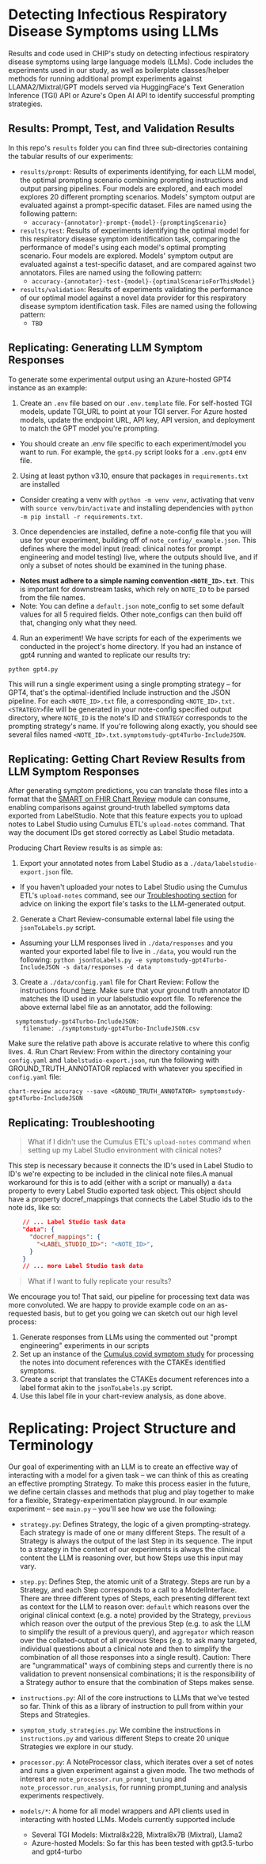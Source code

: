# Detecting Infectious Respiratory Disease Symptoms using LLMs

Results and code used in CHIP's study on detecting infectious respiratory disease symptoms using large language models (LLMs). Code includes the experiments used in our study, as well as boilerplate classes/helper methods for running additional prompt experiments against LLAMA2/Mixtral/GPT models served via HuggingFace's Text Generation Inference (TGI) API or Azure's Open AI API to identify successful prompting strategies.

## Results: Prompt, Test, and Validation Results

In this repo's `results` folder you can find three sub-directories containing the tabular results of our experiments: 
- `results/prompt`: Results of experiments identifying, for each LLM model, the optimal prompting scenario combining prompting instructions and output parsing pipelines. Four models are explored, and each model explores 20 different prompting scenarios. Models' symptom output are evaluated against a prompt-specific dataset. Files are named using the following pattern: 
  - `accuracy-{annotator}-prompt-{model}-{promptingScenario}`
- `results/test`: Results of experiments identifying the optimal model for this respiratory disease symptom identification task, comparing the performance of model's using each model's optimal prompting scenario. Four models are explored. Models' symptom output are evaluated against a test-specific dataset, and are compared against two annotators. Files are named using the following pattern: 
  - `accuracy-{annotator}-test-{model}-{optimalScenarioForThisModel}`
- `results/validation`: Results of experiments validating the performance of our optimal model against a novel data provider for this respiratory disease symptom identification task. Files are named using the following pattern: 
  - `TBD`

## Replicating: Generating LLM Symptom Responses

To generate some experimental output using an Azure-hosted GPT4 instance as an example:

1. Create an `.env` file based on our `.env.template` file. For self-hosted TGI models, update TGI_URL to point at your TGI server. For Azure hosted models, update the endpoint URL, API key, API version, and deployment to match the GPT model you're prompting. 
  - You should create an .env file specific to each experiment/model you want to run. For example, the `gpt4.py` script looks for a `.env.gpt4` env file.
2. Using at least python v3.10, ensure that packages in `requirements.txt` are installed 
  - Consider creating a venv with `python -m venv venv`, activating that venv with `source venv/bin/activate` and installing dependencies with `python -m pip install -r requirements.txt`.
3. Once dependencies are installed, define a note-config file that you will use for your experiment, building off of `note_config/_example.json`. This defines where the model input (read: clinical notes for prompt engineering and model testing) live, where the outputs should live, and if only a subset of notes should be examined in the tuning phase. 
  - **Notes must adhere to a simple naming convention `<NOTE_ID>.txt`**. This is important for downstream tasks, which rely on `NOTE_ID` to be parsed from the file names.
  - Note: You can define a `default.json` note_config to set some default values for all 5 required fields. Other note_configs can then build off that, changing only what they need.
4. Run an experiment! We have scripts for each of the experiments we conducted in the project's home directory. If you had an instance of gpt4 running and wanted to replicate our results try: 
```shell
python gpt4.py
```

This will run a single experiment using a single prompting strategy – for GPT4, that's the optimal-identified Include instruction and the JSON pipeline. For each `<NOTE_ID>.txt` file, a corresponding `<NOTE_ID>.txt.<STRATEGY>`file will be generated in your note-config specified output directory, where `NOTE_ID` is the note's ID and `STRATEGY` corresponds to the prompting strategy's name. If you're following along exactly, you should see several files named `<NOTE_ID>.txt.symptomstudy-gpt4Turbo-IncludeJSON`.

## Replicating: Getting Chart Review Results from LLM Symptom Responses

After generating symptom predictions, you can translate those files into a format that the [SMART on FHIR Chart Review](https://docs.smarthealthit.org/cumulus/chart-review/) module can consume, enabling comparisons against ground-truth labelled symptoms data exported from LabelStudio. Note that this feature expects you to upload notes to Label Studio using Cumulus ETL's `upload-notes` command. That way the document IDs get stored correctly as Label Studio metadata. 

Producing Chart Review results is as simple as: 
1. Export your annotated notes from Label Studio as a `./data/labelstudio-export.json` file.
  - If you haven't uploaded your notes to Label Studio using the Cumulus ETL's `upload-notes` command, see our [Troubleshooting section](#troubleshooting) for advice on linking the export file's tasks to the LLM-generated output.
2. Generate a Chart Review-consumable external label file using the `jsonToLabels.py` script. 
  - Assuming your LLM responses lived in `./data/responses` and you wanted your exported label file to live in `./data`, you would run the following: `python jsonToLabels.py -e symptomstudy-gpt4Turbo-IncludeJSON -s data/responses -d data`
3. Create a `./data/config.yaml` file for Chart Review: Follow the instructions found [here](https://docs.smarthealthit.org/cumulus/chart-review/config.html). Make sure that your ground truth annotator ID matches the ID used in your labelstudio export file. To reference the above external label file as an annotator, add the following: 
```
  symptomstudy-gpt4Turbo-IncludeJSON:
    filename: ./symptomstudy-gpt4Turbo-IncludeJSON.csv
```
  Make sure the relative path above is accurate relative to where this config lives.
4. Run Chart Review: From within the directory containing your `config.yaml` and `labelstudio-export.json`, run the following with GROUND_TRUTH_ANNOTATOR replaced with whatever you specified in `config.yaml` file:
```
chart-review accuracy --save <GROUND_TRUTH_ANNOTATOR> symptomstudy-gpt4Turbo-IncludeJSON
```


## Replicating: Troubleshooting

> What if I didn't use the Cumulus ETL's `upload-notes` command when setting up my Label Studio environment with clinical notes? 

This step is necessary because it connects the ID's used in Label Studio to ID's we're expecting to be included in the clinical note files.A manual workaround for this is to add (either with a script or manually) a `data` property to every Label Studio exported task object. This object should have a property docref_mappings that connects the Label Studio ids to the note ids, like so: 
```json
    // ... Label Studio task data
    "data": {
      "docref_mappings": {
        "<LABEL_STUDIO_ID>": "<NOTE_ID>",
      }
    }
    // ... more Label Studio task data
```

> What if I want to fully replicate your results? 

We encourage you to! That said, our pipeline for processing text data was more convoluted. We are happy to provide example code on an as-requested basis, but to get you going we can sketch out our high level process: 
1. Generate responses from LLMs using the commented out "prompt engineering" experiments in our scripts 
2. Set up an instance of the [Cumulus covid symptom study](https://docs.smarthealthit.org/cumulus/etl/studies/covid-symptom.html) for processing the notes into document references with the CTAKEs identified symptoms.
3. Create a script that translates the CTAKEs document references into a label format akin to the `jsonToLabels.py` script. 
4. Use this label file in your chart-review analysis, as done above. 

# Replicating: Project Structure and Terminology

Our goal of experimenting with an LLM is to create an effective way of interacting with a model for
a given task – we can think of this as creating an effective prompting Strategy. To make this process
easier in the future, we define certain classes and methods that plug and play together to make for a
flexible, Strategy-experimentation playground. In our example experiment – see `main.py` – you'll see how we use the following:

- `strategy.py`: Defines Strategy, the logic of a given prompting-strategy. Each strategy is made of one or
  many different Steps. The result of a Strategy is always the output of the last Step in its sequence.
  The input to a strategy in the context of our experiments is always the clinical content the LLM is reasoning over,
  but how Steps use this input may vary.

- `step.py`: Defines Step, the atomic unit of a Strategy. Steps are run by a Strategy, and each Step corresponds to
  a call to a ModelInterface. There are three different types of Steps, each presenting different text
  as context for the LLM to reason over: `default` which reasons over the original clinical context
  (e.g. a note) provided by the Strategy, `previous` which reason over the output of the previous Step
  (e.g. to ask the LLM to simplify the result of a previous query), and `aggregator` which reason over
  the collated-output of all previous Steps (e.g. to ask many targeted, individual questions about a
  clinical note and then to simplify the combination of all those responses into a single result).
  Caution: There are "ungrammatical" ways of combining steps and currently there is no validation to
  prevent nonsensical combinations; it is the responsibility of a Strategy author to ensure that the
  combination of Steps makes sense.

- `instructions.py`: All of the core instructions to LLMs that we've tested so far. Think of this as a
  library of instruction to pull from within your Steps and Strategies.

- `symptom_study_strategies.py`: We combine the instructions in `instructions.py` and various different Steps to create 20 unique Strategies we explore in our study.

- `processor.py`: A NoteProcessor class, which iterates over a set of notes and runs a given experiment against a given mode. The two methods of interest are `note_processor.run_prompt_tuning` and `note_processor.run_analysis`, for running prompt_tuning and analysis experiments respectively.

- `models/*`: A home for all model wrappers and API clients used in interacting with hosted LLMs. Models currently supported include
  - Several TGI Models: Mixtral8x22B, Mixtral8x7B (Mixtral), Llama2
  - Azure-hosted Models: So far this has been tested with gpt3.5-turbo and gpt4-turbo
